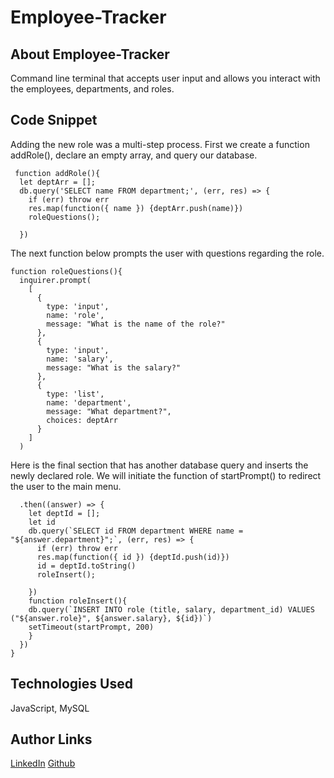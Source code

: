 # Employee-Tracker


## About Employee-Tracker
Command line terminal that accepts user input and allows you interact with the employees, departments, and roles.

## Code Snippet
Adding the new role was a multi-step process. First we create a function addRole(), declare an empty array, and query our database.
```
 function addRole(){
  let deptArr = [];
  db.query('SELECT name FROM department;', (err, res) => {
    if (err) throw err
    res.map(function({ name }) {deptArr.push(name)})
    roleQuestions();

  })
```

The next function below prompts the user with questions regarding the role.
```
function roleQuestions(){
  inquirer.prompt(
    [
      {
        type: 'input',
        name: 'role',
        message: "What is the name of the role?"
      },
      {
        type: 'input',
        name: 'salary',
        message: "What is the salary?"
      },
      {
        type: 'list',
        name: 'department',
        message: "What department?",
        choices: deptArr
      }
    ]
  )
```

Here is the final section that has another database query and inserts the newly declared role. We will initiate the function of startPrompt() to redirect the user to the main menu.
```
  .then((answer) => {
    let deptId = [];
    let id
    db.query(`SELECT id FROM department WHERE name = "${answer.department}";`, (err, res) => {
      if (err) throw err
      res.map(function({ id }) {deptId.push(id)})
      id = deptId.toString()
      roleInsert();

    })
    function roleInsert(){
    db.query(`INSERT INTO role (title, salary, department_id) VALUES ("${answer.role}", ${answer.salary}, ${id})`)
    setTimeout(startPrompt, 200)  
    }
  })
}
```

## Technologies Used
JavaScript, MySQL

## Author Links
[LinkedIn](https://www.linkedin.com/in/senayg/)
[Github](https://github.com/senaygebrat)